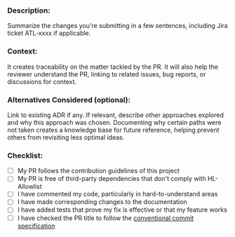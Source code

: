 ### Description: 
Summarize the changes you're submitting in a few sentences, including Jira ticket ATL-xxxx if applicable.

### Context: 
It creates traceability on the matter tackled by the PR. It will also help the reviewer understand the PR, linking to related issues, bug reports, or discussions for context.

### Alternatives Considered (optional): 
Link to existing ADR if any. If relevant, describe other approaches explored and why this approach was chosen. Documenting why certain paths were not taken creates a knowledge base for future reference, helping prevent others from revisiting less optimal ideas.

### Checklist: 
- [ ] My PR follows the contribution guidelines of this project
- [ ] My PR is free of third-party dependencies that don't comply with HL-Allowlist
- [ ] I have commented my code, particularly in hard-to-understand areas
- [ ] I have made corresponding changes to the documentation
- [ ] I have added tests that prove my fix is effective or that my feature works
- [ ] I have checked the PR title to follow the [conventional commit specification](https://www.conventionalcommits.org/en/v1.0.0/)